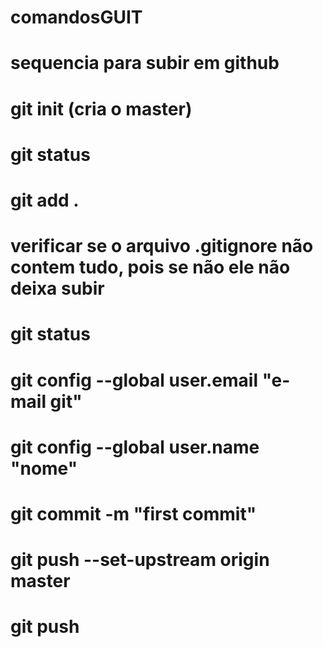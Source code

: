# comandosGUIT


# sequencia para subir em github

# git init (cria o master)

# git status

# git add .

# verificar se o arquivo .gitignore não contem tudo, pois se não ele não deixa subir

# git status

# git config --global user.email "e-mail git"

# git config --global user.name "nome"

# git commit -m "first commit"

# git push --set-upstream origin master

# git push
